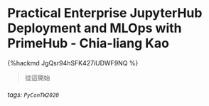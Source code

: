 # Practical Enterprise JupyterHub Deployment and MLOps with PrimeHub - Chia-liang Kao

{%hackmd JgQsr94hSFK427iUDWF9NQ %}

> 從這開始
      
###### tags: `PyConTW2020`
